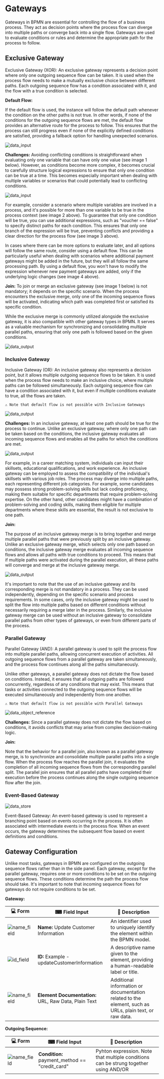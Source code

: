 # Gateways

Gateways in BPMN are essential for controlling the flow of a business process. They act as decision points where the process flow can diverge into multiple paths or converge back into a single flow. Gateways are used to evaluate conditions or rules and determine the appropriate path for the process to follow. 

## Exclusive Gateway

Exclusive Gateway (XOR): An exclusive gateway represents a decision point where only one outgoing sequence flow can be taken. It is used when the process flow needs to make a mutually exclusive choice between different paths. Each outgoing sequence flow has a condition associated with it, and the flow with a true condition is selected.

**Default Flow:**

If the default flow is used, the instance will follow the default path whenever the condition on the other paths is not true. In other words, if none of the conditions for the outgoing sequence flows are met, the default flow provides an alternative route for the process to follow. This ensures that the process can still progress even if none of the explicitly defined conditions are satisfied, providing a fallback option for handling unexpected scenarios.



![data_input](images/exclusive_gateway_default.png) 

**Challenges:**
Avoiding conflicting conditions is straightforward when evaluating only one variable that can have only one value (see image 1 below). However, as conditions become more complex, it becomes crucial to carefully structure logical expressions to ensure that only one condition can be true at a time. This becomes especially important when dealing with multiple variables or scenarios that could potentially lead to conflicting conditions.

![data_input](images/exclusive_gateway_examples.png) 

For example, consider a scenario where multiple variables are involved in a process, and it's possible for more than one variable to be true in the process context (see image 2 above). To guarantee that only one condition will be true, you can use additional expressions, such as "voucher == false" to specify distinct paths for each condition. This ensures that only one branch of the expression will be true, preventing conflicts and providing a clear direction for the process flow (see image 3 above).

In cases where there can be more options to evaluate later, and all options will follow the same route, consider using a default flow. This can be particularly useful when dealing with scenarios where additional payment gateways might be added in the future, but they will all follow the same processing path. By using a default flow, you won't have to modify the expression whenever new payment gateways are added, only if the underlying logic changes (see image 4 above).

**Join:**
To join or merge an exclusive gateway (see image 1 below) is not mandatory; it depends on the specific scenario. When the process encounters the exclusive merge, only one of the incoming sequence flows will be activated, indicating which path was completed first or satisfied its specific condition.

While the exclusive merge is commonly utilized alongside the exclusive gateway, it is also compatible with other gateway types in BPMN. It serves as a valuable mechanism for synchronizing and consolidating multiple parallel paths, ensuring that only one path is followed based on the given conditions.

![data_output](images/exclusive_merge.png)

### Inclusive Gateway

Inclusive Gateway (OR): An inclusive gateway also represents a decision point, but it allows multiple outgoing sequence flows to be taken. It is used when the process flow needs to make an inclusive choice, where multiple paths can be followed simultaneously. Each outgoing sequence flow can have a condition associated with it, but even if multiple conditions evaluate to true, all the flows are taken. 

```{admonition} Note
⚠ Note that default flow is not possible with Inclusive Gateways
```

![data_output](images/inclusive_gateway_mp.png)

**Challenges:**
In an inclusive gateway, at least one path should be true for the process to continue. Unlike an exclusive gateway, where only one path can be taken based on the conditions, the inclusive gateway evaluates all incoming sequence flows and enables all the paths for which the conditions are met.

![data_output](images/inclusive_gateway_conditions.png)

For example, in a career matching system, individuals can input their skillsets, educational qualifications, and work experience. An inclusive gateway can be employed to assess the compatibility of the individual's skillsets with various job roles. The process may diverge into multiple paths, each representing different job categories. For example, some candidates may possess strong problem-solving skills but lack coding proficiency, making them suitable for specific departments that require problem-solving expertise. On the other hand, other candidates might have a combination of problem-solving and coding skills, making them eligible for multiple departments where these skills are essential, the result is not exclusive to one path.

**Join:**

The purpose of an inclusive gateway merge is to bring together and merge multiple parallel paths that were previously split by an inclusive gateway. Unlike an exclusive gateway merge, which selects only one path based on conditions, the inclusive gateway merge evaluates all incoming sequence flows and allows all paths with true conditions to proceed. This means that if multiple paths were activated during the parallel execution, all these paths will converge and merge at the inclusive gateway merge.

![data_output](images/inclusive_gateway_merge.png)

It's important to note that the use of an inclusive gateway and its corresponding merge is not mandatory in a process. They can be used independently, depending on the specific scenario and process requirements. In some cases, only the inclusive gateway might be used to split the flow into multiple paths based on different conditions without necessarily requiring a merge later in the process. Similarly, the inclusive gateway merge can be used without an inclusive gateway to consolidate parallel paths from other types of gateways, or even from different parts of the process.

### Parallel Gateway

Parallel Gateway (AND): A parallel gateway is used to split the process flow into multiple parallel paths, allowing concurrent execution of activities. All outgoing sequence flows from a parallel gateway are taken simultaneously, and the process flow continues along all the paths simultaneously.

Unlike other gateways, a parallel gateway does not dictate the flow based on conditions. Instead, it ensures that all outgoing paths are followed concurrently, regardless of any conditions that may exist. This means that tasks or activities connected to the outgoing sequence flows will be executed simultaneously and independently from one another.

```{admonition} Note
⚠ Note that default flow is not possible with Parallel Gateways
```

![data_object_reference](images/parallel_gateways.png)

**Challenges:**
Since a parallel gateway does not dictate the flow based on conditions, it avoids conflicts that may arise from complex decision-making logic. 

**Join:**

Note that the behavior for a parallel join, also known as a parallel gateway merge, is to synchronize and consolidate multiple parallel paths into a single flow. When the process flow reaches the parallel join, it evaluates the completion of all incoming sequence flows from the corresponding parallel split. The parallel join ensures that all parallel paths have completed their execution before the process continues along the single outgoing sequence flow after the join. 

### Event-Based Gateway

![data_store](images/event_based_gateway.png) 

Event-Based Gateway: An event-based gateway is used to represent a branching point based on events occurring in the process. It is often associated with intermediate events in the process flow. When an event occurs, the gateway determines the subsequent flow based on event definitions and conditions.

## Gateway Configuration

Unlike most tasks, gateways in BPMN are configured on the outgoing sequence flows rather than in the side panel. Each gateway, except for the parallel gateway, requires one or more conditions to be set on the outgoing sequence flows. These conditions determine the path the process flow should take. It's important to note that incoming sequence flows for gateways do not require conditions to be set.

**Gateway:**

| 💻 Form | ⌨ Field Input | 📝 Description |
| --- | --- | --- |
| ![name_field](images/name_field.png) | **Name:** Update Customer Information | An identifier used to uniquely identify the element within the BPMN model. |
| ![id_field](images/id_field.png) | **ID:** Example - updateCustomerInformation | A descriptive name given to the element, providing a human-readable label or title. |
| ![name_field](images/documentation_field.png) | **Element Documentation:** URL, Raw Data, Plain Text | Additional information or documentation related to the element, such as URLs, plain text, or raw data. |

**Outgoing Sequence:**

| 💻 Form | ⌨ Field Input | 📝 Description |
| --- | --- | --- |
| ![name_field](images/conditions.png) | **Condition:** payment_method == "credit_card" | Pyhton expression. Note that multiple conditions can be strung together using AND/OR |
